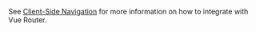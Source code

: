 <docs-code-select>
<vwc-note slot="vue" icon="vue-color" connotation="information" headline="Usage With Vue Router">

See [Client-Side Navigation](/getting-started/vue/#client-side-navigation) for more information on how to integrate with Vue Router.

</vwc-note>
</docs-code-select>
